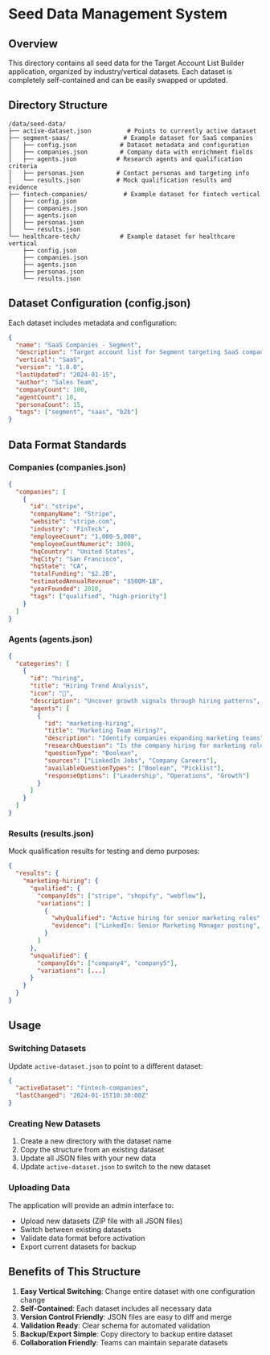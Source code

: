 # Seed Data Management System

## Overview
This directory contains all seed data for the Target Account List Builder application, organized by industry/vertical datasets. Each dataset is completely self-contained and can be easily swapped or updated.

## Directory Structure
```
/data/seed-data/
├── active-dataset.json          # Points to currently active dataset
├── segment-saas/               # Example dataset for SaaS companies
│   ├── config.json            # Dataset metadata and configuration
│   ├── companies.json         # Company data with enrichment fields
│   ├── agents.json           # Research agents and qualification criteria
│   ├── personas.json         # Contact personas and targeting info
│   └── results.json          # Mock qualification results and evidence
├── fintech-companies/          # Example dataset for fintech vertical
│   ├── config.json
│   ├── companies.json
│   ├── agents.json
│   ├── personas.json
│   └── results.json
└── healthcare-tech/           # Example dataset for healthcare vertical
    ├── config.json
    ├── companies.json
    ├── agents.json
    ├── personas.json
    └── results.json
```

## Dataset Configuration (config.json)
Each dataset includes metadata and configuration:
```json
{
  "name": "SaaS Companies - Segment",
  "description": "Target account list for Segment targeting SaaS companies",
  "vertical": "SaaS",
  "version": "1.0.0",
  "lastUpdated": "2024-01-15",
  "author": "Sales Team",
  "companyCount": 100,
  "agentCount": 10,
  "personaCount": 15,
  "tags": ["segment", "saas", "b2b"]
}
```

## Data Format Standards

### Companies (companies.json)
```json
{
  "companies": [
    {
      "id": "stripe",
      "companyName": "Stripe",
      "website": "stripe.com",
      "industry": "FinTech",
      "employeeCount": "1,000-5,000",
      "employeeCountNumeric": 3000,
      "hqCountry": "United States",
      "hqCity": "San Francisco",
      "hqState": "CA",
      "totalFunding": "$2.2B",
      "estimatedAnnualRevenue": "$500M-1B",
      "yearFounded": 2010,
      "tags": ["qualified", "high-priority"]
    }
  ]
}
```

### Agents (agents.json)
```json
{
  "categories": [
    {
      "id": "hiring",
      "title": "Hiring Trend Analysis", 
      "icon": "🏢",
      "description": "Uncover growth signals through hiring patterns",
      "agents": [
        {
          "id": "marketing-hiring",
          "title": "Marketing Team Hiring?",
          "description": "Identify companies expanding marketing teams",
          "researchQuestion": "Is the company hiring for marketing roles?",
          "questionType": "Boolean",
          "sources": ["LinkedIn Jobs", "Company Careers"],
          "availableQuestionTypes": ["Boolean", "Picklist"],
          "responseOptions": ["Leadership", "Operations", "Growth"]
        }
      ]
    }
  ]
}
```

### Results (results.json)
Mock qualification results for testing and demo purposes:
```json
{
  "results": {
    "marketing-hiring": {
      "qualified": {
        "companyIds": ["stripe", "shopify", "webflow"],
        "variations": [
          {
            "whyQualified": "Active hiring for senior marketing roles",
            "evidence": ["LinkedIn: Senior Marketing Manager posting", "Careers: Growth Marketing Lead"]
          }
        ]
      },
      "unqualified": {
        "companyIds": ["company4", "company5"],
        "variations": [...]
      }
    }
  }
}
```

## Usage

### Switching Datasets
Update `active-dataset.json` to point to a different dataset:
```json
{
  "activeDataset": "fintech-companies",
  "lastChanged": "2024-01-15T10:30:00Z"
}
```

### Creating New Datasets
1. Create a new directory with the dataset name
2. Copy the structure from an existing dataset
3. Update all JSON files with your new data
4. Update `active-dataset.json` to switch to the new dataset

### Uploading Data
The application will provide an admin interface to:
- Upload new datasets (ZIP file with all JSON files)
- Switch between existing datasets
- Validate data format before activation
- Export current datasets for backup

## Benefits of This Structure
1. **Easy Vertical Switching**: Change entire dataset with one configuration change
2. **Self-Contained**: Each dataset includes all necessary data
3. **Version Control Friendly**: JSON files are easy to diff and merge
4. **Validation Ready**: Clear schema for automated validation
5. **Backup/Export Simple**: Copy directory to backup entire dataset
6. **Collaboration Friendly**: Teams can maintain separate datasets